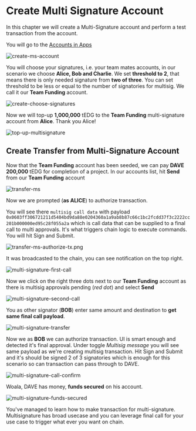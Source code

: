 # Create Multi Signature Account

In this chapter we will create a Multi-Signature account and perform a test transaction from the account.

You will go to the [Accounts in Apps](https://polkadot.js.org/apps/#/accounts)

![create-ms-account](../../.gitbook/assets/create-ms-account.png)

You will choose your signatures, i.e. your team mates accounts, in our scenario we choose **Alice, Bob and Charlie**. We set **threshold to 2**, that means there is only needed signature from **two of three**. You can set threshold to be less or equal to the number of signatories for multisig. We call it our **Team Funding** account.

![create-choose-signatures](../../.gitbook/assets/create-choose-signatures.png)

Now we will top-up **1,000,000** tEDG to the **Team Funding** multi-signature account from **Alice**. Thank you Alice!

![top-up-multisignature](../../.gitbook/assets/create-top-up-ms.png)

## Create Transfer from Multi-Signature Account

Now that the **Team Funding** account has been seeded, we can pay **DAVE** **200,000** tEDG for completion of a project. In our accounts list, hit **Send** from our **Team Funding** account

![transfer-ms](../../.gitbook/assets/transfer-ms.png)

Now we are prompted \(**as ALICE**\) to authorize transaction.

You will see there `multisig call data` with payload `0x0603ff306721211d5404bd9da88e0204360a1a9ab8b87c66c1bc2fcdd37f3c2222cc201b000000ed95c28f055a2a` which is call data that can be supplied to a final call to multi approvals. It's what triggers chain logic to execute commands. You will hit Sign and Submit.

![transfer-ms-authorize-tx.png](../../.gitbook/assets/transfer-ms-authorize-tx.png)

It was broadcasted to the chain, you can see notification on the top right.

![multi-signature-first-call](../../.gitbook/assets/transfer-ms-first-call.png)

Now we click on the right three dots next to our **Team Funding** account as there is multisig approvals pending \(_red dot_\) and select **Send**

![multi-signature-second-call](../../.gitbook/assets/transfer-ms-second-call.png)

You as other signator \(**BOB**\) enter same amount and destination to **get same final call payload**.

![multi-signature-transfer](../../.gitbook/assets/transfer-ms.png)

Now we as **BOB** we can authorize transaction. UI is smart enough and detected it's final approval. Under toggle _Multisig message_ you will see same payload as we're creating multisig transaction. Hit Sign and Submit and it's should be signed 2 of 3 signatories which is enough for this scenario so can transaction can pass through to DAVE.

![multi-signature-call-confirm](../../.gitbook/assets/transfer-ms-second-call-confirm.png)

Woala, DAVE has money, **funds secured** on his account.

![multi-signature-funds-secured](../../.gitbook/assets/funds-secured.png)

You've managed to learn how to make transaction for multi-signature. Multisignature has broad usecase and you can leverage final call for your use case to trigger what ever you want on chain.

